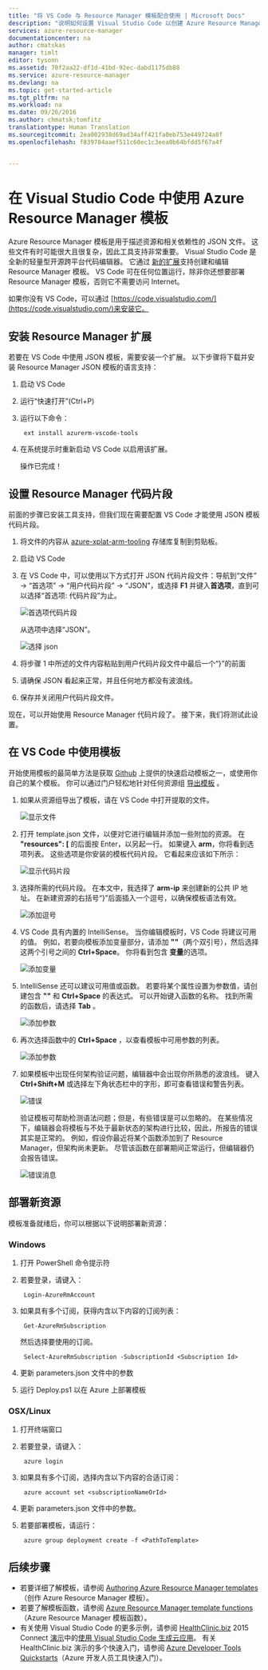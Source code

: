 ```yaml
---
title: "将 VS Code 与 Resource Manager 模板配合使用 | Microsoft Docs"
description: "说明如何设置 Visual Studio Code 以创建 Azure Resource Manager 模板。"
services: azure-resource-manager
documentationcenter: na
author: cmatskas
manager: timlt
editor: tysonn
ms.assetid: 78f2aa22-df1d-41bd-92ec-dabd1175db88
ms.service: azure-resource-manager
ms.devlang: na
ms.topic: get-started-article
ms.tgt_pltfrm: na
ms.workload: na
ms.date: 09/26/2016
ms.author: chmatsk;tomfitz
translationtype: Human Translation
ms.sourcegitcommit: 2ea002938d69ad34aff421fa0eb753e449724a8f
ms.openlocfilehash: f839784aaef511c60ec1c3eea0b64bfdd5f67a4f


---
```

# <a name="working-with-azure-resource-manager-templates-in-visual-studio-code"></a>在 Visual Studio Code 中使用 Azure Resource Manager 模板
Azure Resource Manager 模板是用于描述资源和相关依赖性的 JSON 文件。 这些文件有时可能很大且很复杂，因此工具支持非常重要。 Visual Studio Code 是全新的轻量型开源跨平台代码编辑器。 它通过 [新的扩展](https://marketplace.visualstudio.com/items?itemName=msazurermtools.azurerm-vscode-tools)支持创建和编辑 Resource Manager 模板。 VS Code 可在任何位置运行，除非你还想要部署 Resource Manager 模板，否则它不需要访问 Internet。

如果你没有 VS Code，可以通过 [https://code.visualstudio.com/](https://code.visualstudio.com/)来安装它。

## <a name="install-the-resource-manager-extension"></a>安装 Resource Manager 扩展
若要在 VS Code 中使用 JSON 模板，需要安装一个扩展。 以下步骤将下载并安装 Resource Manager JSON 模板的语言支持：

1. 启动 VS Code 
2. 运行“快速打开”(Ctrl+P) 
3. 运行以下命令： 
   
        ext install azurerm-vscode-tools
4. 在系统提示时重新启动 VS Code 以启用该扩展。 
   
   操作已完成！

## <a name="set-up-resource-manager-snippets"></a>设置 Resource Manager 代码片段
前面的步骤已安装工具支持，但我们现在需要配置 VS Code 才能使用 JSON 模板代码片段。

1. 将文件的内容从 [azure-xplat-arm-tooling](https://raw.githubusercontent.com/Azure/azure-xplat-arm-tooling/master/VSCode/armsnippets.json) 存储库复制到剪贴板。
2. 启动 VS Code 
3. 在 VS Code 中，可以使用以下方式打开 JSON 代码片段文件：导航到“文件” -> “首选项” -> “用户代码片段” -> “JSON”，或选择 **F1** 并键入**首选项**，直到可以选择“首选项: 代码片段”为止。
   
    ![首选项代码片段](./media/resource-manager-vs-code/preferences-snippets.png)
   
    从选项中选择“JSON”。
   
    ![选择 json](./media/resource-manager-vs-code/select-json.png)
4. 将步骤 1 中所述的文件内容粘贴到用户代码片段文件中最后一个“}”的前面 
5. 请确保 JSON 看起来正常，并且任何地方都没有波浪线。 
6. 保存并关闭用户代码片段文件。

现在，可以开始使用 Resource Manager 代码片段了。 接下来，我们将测试此设置。

## <a name="work-with-template-in-vs-code"></a>在 VS Code 中使用模板
开始使用模板的最简单方法是获取 [Github](https://github.com/Azure/azure-quickstart-templates) 上提供的快速启动模板之一，或使用你自己的某个模板。 你可以通过门户轻松地针对任何资源组 [导出模板](resource-manager-export-template.md) 。 

1. 如果从资源组导出了模板，请在 VS Code 中打开提取的文件。
   
    ![显示文件](./media/resource-manager-vs-code/show-files.png)
2. 打开 template.json 文件，以便对它进行编辑并添加一些附加的资源。 在 **"resources": [** 的后面按 Enter，以另起一行。 如果键入 **arm**，你将看到选项列表。 这些选项是你安装的模板代码片段。 它看起来应该如下所示： 
   
    ![显示代码片段](./media/resource-manager-vs-code/type-snippets.png)
3. 选择所需的代码片段。 在本文中，我选择了 **arm-ip** 来创建新的公共 IP 地址。 在新建资源的右括号“}”后面插入一个逗号，以确保模板语法有效。
   
     ![添加逗号](./media/resource-manager-vs-code/add-comma.png)
4. VS Code 具有内置的 IntelliSense。 当你编辑模板时，VS Code 将建议可用的值。 例如，若要向模板添加变量部分，请添加 **""**（两个双引号），然后选择这两个引号之间的 **Ctrl+Space**。 你将看到包含 **变量**的选项。
   
    ![添加变量](./media/resource-manager-vs-code/add-variables.png)
5. IntelliSense 还可以建议可用值或函数。 若要将某个属性设置为参数值，请创建包含 **""** 和 **Ctrl+Space** 的表达式。 可以开始键入函数的名称。 找到所需的函数后，请选择 **Tab** 。
   
    ![添加参数](./media/resource-manager-vs-code/select-parameters.png)
6. 再次选择函数中的 **Ctrl+Space** ，以查看模板中可用参数的列表。
   
    ![添加参数](./media/resource-manager-vs-code/select-avail-parameters.png)
7. 如果模板中出现任何架构验证问题，编辑器中会出现你所熟悉的波浪线。 键入 **Ctrl+Shift+M** 或选择左下角状态栏中的字形，即可查看错误和警告列表。
   
    ![错误](./media/resource-manager-vs-code/errors.png)
   
    验证模板可帮助检测语法问题；但是，有些错误是可以忽略的。 在某些情况下，编辑器会将模板与不处于最新状态的架构进行比较，因此，所报告的错误其实是正常的。 例如，假设你最近将某个函数添加到了 Resource Manager，但架构尚未更新。 尽管该函数在部署期间正常运行，但编辑器仍会报告错误。
   
    ![错误消息](./media/resource-manager-vs-code/unrecognized-function.png)

## <a name="deploy-your-new-resources"></a>部署新资源
模板准备就绪后，你可以根据以下说明部署新资源： 

### <a name="windows"></a>Windows
1. 打开 PowerShell 命令提示符 
2. 若要登录，请键入： 
   
        Login-AzureRmAccount 
3. 如果具有多个订阅，获得内含以下内容的订阅列表：
   
        Get-AzureRmSubscription
   
    然后选择要使用的订阅。
   
        Select-AzureRmSubscription -SubscriptionId <Subscription Id>
4. 更新 parameters.json 文件中的参数
5. 运行 Deploy.ps1 以在 Azure 上部署模板

### <a name="osxlinux"></a>OSX/Linux
1. 打开终端窗口 
2. 若要登录，请键入：
   
        azure login 
3. 如果具有多个订阅，选择内含以下内容的合适订阅：
   
        azure account set <subscriptionNameOrId> 
4. 更新 parameters.json 文件中的参数。
5. 若要部署模板，请运行：
   
        azure group deployment create -f <PathToTemplate> 

## <a name="next-steps"></a>后续步骤
* 若要详细了解模板，请参阅 [Authoring Azure Resource Manager templates](resource-group-authoring-templates.md)（创作 Azure Resource Manager 模板）。
* 若要了解模板函数，请参阅 [Azure Resource Manager template functions](resource-group-template-functions.md)（Azure Resource Manager 模板函数）。
* 有关使用 Visual Studio Code 的更多示例，请参阅 [HealthClinic.biz](https://github.com/Microsoft/HealthClinic.biz) 2015 Connect [演示](https://blogs.msdn.microsoft.com/visualstudio/2015/12/08/connectdemos-2015-healthclinic-biz/)中的[使用 Visual Studio Code 生成云应用](https://github.com/Microsoft/HealthClinic.biz/wiki/Build-cloud-apps-with-Visual-Studio-Code)。 有关 HealthClinic.biz 演示的多个快速入门，请参阅 [Azure Developer Tools Quickstarts](https://github.com/Microsoft/HealthClinic.biz/wiki/Azure-Developer-Tools-Quickstarts)（Azure 开发人员工具快速入门）。




<!--HONumber=Nov16_HO2-->


